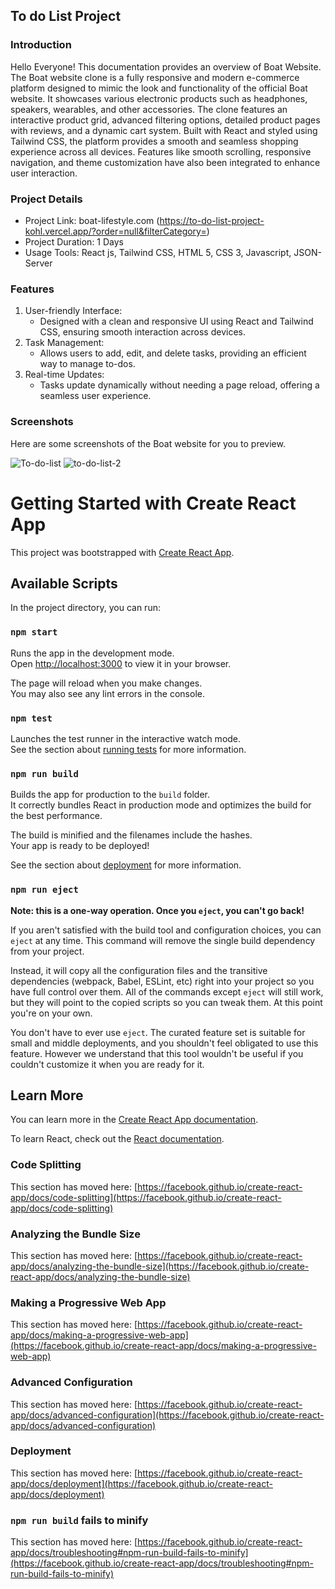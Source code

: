 ## To do List Project

### Introduction
Hello Everyone! This documentation provides an overview of Boat Website. The Boat website clone is a fully responsive and modern e-commerce platform designed to mimic the look and functionality of the official Boat website. It showcases various electronic products such as headphones, speakers, wearables, and other accessories. The clone features an interactive product grid, advanced filtering options, detailed product pages with reviews, and a dynamic cart system. Built with React and styled using Tailwind CSS, the platform provides a smooth and seamless shopping experience across all devices. Features like smooth scrolling, responsive navigation, and theme customization have also been integrated to enhance user interaction.

### Project Details
- Project Link: boat-lifestyle.com (https://to-do-list-project-kohl.vercel.app/?order=null&filterCategory=)
- Project Duration: 1 Days
- Usage Tools: React js, Tailwind CSS, HTML 5, CSS 3, Javascript, JSON-Server

### Features
1. User-friendly Interface:
   - Designed with a clean and responsive UI using React and Tailwind CSS, ensuring smooth interaction across devices.
2. Task Management:
   - Allows users to add, edit, and delete tasks, providing an efficient way to manage to-dos.
3. Real-time Updates:
   - Tasks update dynamically without needing a page reload, offering a seamless user experience.

### Screenshots
Here are some screenshots of the Boat website for you to preview.

![To-do-list](https://github.com/user-attachments/assets/6796cdee-1a18-4790-956a-833bb48f7ab2)
![to-do-list-2](https://github.com/user-attachments/assets/07e3c440-d591-496f-a87f-22afc6460972)



# Getting Started with Create React App

This project was bootstrapped with [Create React App](https://github.com/facebook/create-react-app).

## Available Scripts

In the project directory, you can run:

### `npm start`

Runs the app in the development mode.\
Open [http://localhost:3000](http://localhost:3000) to view it in your browser.

The page will reload when you make changes.\
You may also see any lint errors in the console.

### `npm test`

Launches the test runner in the interactive watch mode.\
See the section about [running tests](https://facebook.github.io/create-react-app/docs/running-tests) for more information.

### `npm run build`

Builds the app for production to the `build` folder.\
It correctly bundles React in production mode and optimizes the build for the best performance.

The build is minified and the filenames include the hashes.\
Your app is ready to be deployed!

See the section about [deployment](https://facebook.github.io/create-react-app/docs/deployment) for more information.

### `npm run eject`

**Note: this is a one-way operation. Once you `eject`, you can't go back!**

If you aren't satisfied with the build tool and configuration choices, you can `eject` at any time. This command will remove the single build dependency from your project.

Instead, it will copy all the configuration files and the transitive dependencies (webpack, Babel, ESLint, etc) right into your project so you have full control over them. All of the commands except `eject` will still work, but they will point to the copied scripts so you can tweak them. At this point you're on your own.

You don't have to ever use `eject`. The curated feature set is suitable for small and middle deployments, and you shouldn't feel obligated to use this feature. However we understand that this tool wouldn't be useful if you couldn't customize it when you are ready for it.

## Learn More

You can learn more in the [Create React App documentation](https://facebook.github.io/create-react-app/docs/getting-started).

To learn React, check out the [React documentation](https://reactjs.org/).

### Code Splitting

This section has moved here: [https://facebook.github.io/create-react-app/docs/code-splitting](https://facebook.github.io/create-react-app/docs/code-splitting)

### Analyzing the Bundle Size

This section has moved here: [https://facebook.github.io/create-react-app/docs/analyzing-the-bundle-size](https://facebook.github.io/create-react-app/docs/analyzing-the-bundle-size)

### Making a Progressive Web App

This section has moved here: [https://facebook.github.io/create-react-app/docs/making-a-progressive-web-app](https://facebook.github.io/create-react-app/docs/making-a-progressive-web-app)

### Advanced Configuration

This section has moved here: [https://facebook.github.io/create-react-app/docs/advanced-configuration](https://facebook.github.io/create-react-app/docs/advanced-configuration)

### Deployment

This section has moved here: [https://facebook.github.io/create-react-app/docs/deployment](https://facebook.github.io/create-react-app/docs/deployment)

### `npm run build` fails to minify

This section has moved here: [https://facebook.github.io/create-react-app/docs/troubleshooting#npm-run-build-fails-to-minify](https://facebook.github.io/create-react-app/docs/troubleshooting#npm-run-build-fails-to-minify)
